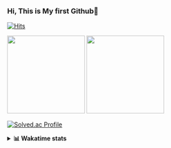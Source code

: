 ### Hi, This is My first Github👋
[![Hits](https://hits.seeyoufarm.com/api/count/incr/badge.svg?url=https%3A%2F%2Fgithub.com%2FJonghyun-Park1027&count_bg=%2379C83D&title_bg=%23555555&icon=&icon_color=%23E7E7E7&title=hits&edge_flat=false)](https://hits.seeyoufarm.com)
<br>


<p>
  <img height="180em" src="https://github-readme-stats-eight-rho-29.vercel.app/api?username=Jonghyun-Park1027&show_icons=true&include_all_commits=true&bg_color=30,e96443,904e95&title_color=fff&text_color=fff">
  <img height="180em" src="https://github-readme-stats-eight-rho-29.vercel.app/api/top-langs/?username=Jonghyun-Park1027&layout=compact&bg_color=30,e96443,904e95&title_color=fff&text_color=fff">


[![Solved.ac Profile](http://mazassumnida.wtf/api/v2/generate_badge?boj=ppjjhh1027)](https://solved.ac/ppjjhh1027/)

</p>
<details>
<summary><b>📊 Wakatime stats</b><br></summary>
<div>
<hr/>



<!--START_SECTION:waka-->
![Code Time](http://img.shields.io/badge/Code%20Time-1%2C109%20hrs%2059%20mins-blue)

![Profile Views](http://img.shields.io/badge/Profile%20Views-0-blue)

**🐱 My GitHub Data** 

> 📦 159.0 kB Used in GitHub's Storage 
 > 
> 🚫 Not Opted to Hire
 > 
> 📜 12 Public Repositories 
 > 
> 🔑 7 Private Repositories 
 > 
**I'm an Early 🐤** 

```text
🌞 Morning                60 commits          █████░░░░░░░░░░░░░░░░░░░░   19.17 % 
🌆 Daytime                156 commits         ████████████░░░░░░░░░░░░░   49.84 % 
🌃 Evening                84 commits          ███████░░░░░░░░░░░░░░░░░░   26.84 % 
🌙 Night                  13 commits          █░░░░░░░░░░░░░░░░░░░░░░░░   04.15 % 
```
📅 **I'm Most Productive on Friday** 

```text
Monday                   50 commits          ████░░░░░░░░░░░░░░░░░░░░░   15.97 % 
Tuesday                  43 commits          ███░░░░░░░░░░░░░░░░░░░░░░   13.74 % 
Wednesday                24 commits          ██░░░░░░░░░░░░░░░░░░░░░░░   07.67 % 
Thursday                 34 commits          ███░░░░░░░░░░░░░░░░░░░░░░   10.86 % 
Friday                   69 commits          ██████░░░░░░░░░░░░░░░░░░░   22.04 % 
Saturday                 37 commits          ███░░░░░░░░░░░░░░░░░░░░░░   11.82 % 
Sunday                   56 commits          ████░░░░░░░░░░░░░░░░░░░░░   17.89 % 
```


📊 **This Week I Spent My Time On** 

```text
🕑︎ Time Zone: Asia/Seoul

💬 Programming Languages: 
TypeScript               7 hrs 2 mins        █████████████░░░░░░░░░░░░   51.62 % 
JavaScript               2 hrs 37 mins       █████░░░░░░░░░░░░░░░░░░░░   19.16 % 
CSS                      1 hr 12 mins        ██░░░░░░░░░░░░░░░░░░░░░░░   08.85 % 
SQL                      40 mins             █░░░░░░░░░░░░░░░░░░░░░░░░   04.91 % 
JSON                     31 mins             █░░░░░░░░░░░░░░░░░░░░░░░░   03.87 % 

🔥 Editors: 
Cursor                   13 hrs 39 mins      █████████████████████████   100.00 % 

🐱‍💻 Projects: 
manseryuk_v1.3.0         5 hrs 56 mins       ███████████░░░░░░░░░░░░░░   43.48 % 
saju_v1.0.0              4 hrs 38 mins       ████████░░░░░░░░░░░░░░░░░   33.96 % 
js_chrome_app            3 hrs 1 min         ██████░░░░░░░░░░░░░░░░░░░   22.15 % 
nomad_task               3 mins              ░░░░░░░░░░░░░░░░░░░░░░░░░   00.41 % 

💻 Operating System: 
Mac                      13 hrs 39 mins      █████████████████████████   100.00 % 
```

**I Mostly Code in Jupyter Notebook** 

```text
Jupyter Notebook         8 repos             █████████████░░░░░░░░░░░░   53.33 % 
C++                      3 repos             █████░░░░░░░░░░░░░░░░░░░░   20.00 % 
TypeScript               2 repos             ███░░░░░░░░░░░░░░░░░░░░░░   13.33 % 
Dart                     1 repo              ██░░░░░░░░░░░░░░░░░░░░░░░   06.67 % 
Python                   1 repo              ██░░░░░░░░░░░░░░░░░░░░░░░   06.67 % 
```




 Last Updated on 04/09/2025 18:44:30 UTC
<!--END_SECTION:waka-->
</details>



